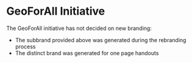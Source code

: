 # GeoForAll Initiative

The GeoForAll initiative has not decided on new branding:

* The subbrand provided above was generated during the rebranding process
* The distinct brand was generated for one page handouts